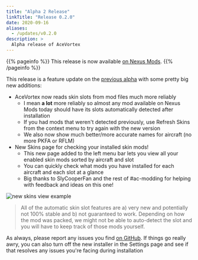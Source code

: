 ```yaml
---
title: "Alpha 2 Release"
linkTitle: "Release 0.2.0"
date: 2020-09-16
aliases:
  - /updates/v0.2.0
description: >
  Alpha release of AceVortex
---
```


{{% pageinfo %}}
This release is now available [on Nexus Mods](https://www.nexusmods.com/site/mods/125?tab=files).
{{% /pageinfo %}}

This release is a feature update on the [previous alpha](/updates/v0.1.5) with some pretty big new additions:

- AceVortex now reads skin slots from mod files much more reliably
  - I mean **a lot** more reliably so almost any mod available on Nexus Mods today should have its slots automatically detected after installation
  - If you had mods that weren't detected previously, use Refresh Skins from the context menu to try again with the new version
  - We also now show much better/more accurate names for aircraft (no more PKFA or RFLM)
- New Skins page for checking your installed skin mods!
  - This new page added to the left menu bar lets you view all your enabled skin mods sorted by aircraft and slot
  - You can quickly check what mods you have installed for each aircraft and each slot at a glance
  - Big thanks to SlyCooperFan and the rest of #ac-modding for helping with feedback and ideas on this one!

![new skins view example](https://staticdelivery.nexusmods.com/mods/2295/images/125/125-1600271835-269775160.png)

> All of the automatic skin slot features are a) very new and potentially not 100% stable and b) not guaranteed to work. Depending on how the mod was packed, we might not be able to auto-detect the slot and you will have to keep track of those mods yourself.

As always, please report any issues you find [on GitHub](https://github.com/agc93/acevortex). If things go really awry, you can also turn off the new installer in the Settings page and see if that resolves any issues you're facing during installation